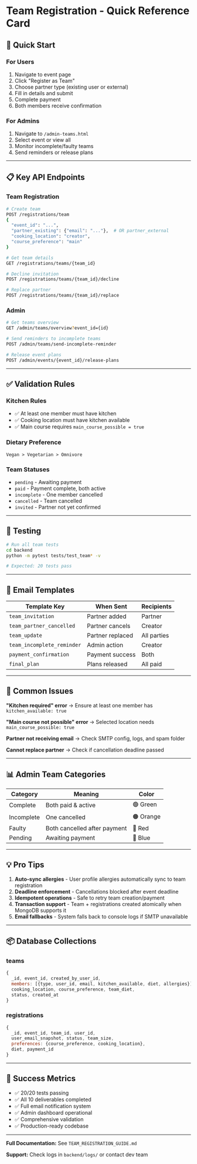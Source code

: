 # Team Registration - Quick Reference Card

## 🚀 Quick Start

### For Users
1. Navigate to event page
2. Click "Register as Team"
3. Choose partner type (existing user or external)
4. Fill in details and submit
5. Complete payment
6. Both members receive confirmation

### For Admins
1. Navigate to `/admin-teams.html`
2. Select event or view all
3. Monitor incomplete/faulty teams
4. Send reminders or release plans

---

## 📋 Key API Endpoints

### Team Registration
```bash
# Create team
POST /registrations/team
{
  "event_id": "...",
  "partner_existing": {"email": "..."},  # OR partner_external
  "cooking_location": "creator",
  "course_preference": "main"
}

# Get team details
GET /registrations/teams/{team_id}

# Decline invitation
POST /registrations/teams/{team_id}/decline

# Replace partner
POST /registrations/teams/{team_id}/replace
```

### Admin
```bash
# Get teams overview
GET /admin/teams/overview?event_id={id}

# Send reminders to incomplete teams
POST /admin/teams/send-incomplete-reminder

# Release event plans
POST /admin/events/{event_id}/release-plans
```

---

## ✅ Validation Rules

### Kitchen Rules
- ✅ At least one member must have kitchen
- ✅ Cooking location must have kitchen available
- ✅ Main course requires `main_course_possible = true`

### Dietary Preference
```
Vegan > Vegetarian > Omnivore
```

### Team Statuses
- `pending` - Awaiting payment
- `paid` - Payment complete, both active
- `incomplete` - One member cancelled
- `cancelled` - Team cancelled
- `invited` - Partner not yet confirmed

---

## 🧪 Testing

```bash
# Run all team tests
cd backend
python -m pytest tests/test_team* -v

# Expected: 20 tests pass
```

---

## 📧 Email Templates

| Template Key | When Sent | Recipients |
|--------------|-----------|------------|
| `team_invitation` | Partner added | Partner |
| `team_partner_cancelled` | Partner cancels | Creator |
| `team_update` | Partner replaced | All parties |
| `team_incomplete_reminder` | Admin action | Creator |
| `payment_confirmation` | Payment success | Both |
| `final_plan` | Plans released | All paid |

---

## 🔧 Common Issues

**"Kitchen required" error**
→ Ensure at least one member has `kitchen_available: true`

**"Main course not possible" error**
→ Selected location needs `main_course_possible: true`

**Partner not receiving email**
→ Check SMTP config, logs, and spam folder

**Cannot replace partner**
→ Check if cancellation deadline passed

---

## 📊 Admin Team Categories

| Category | Meaning | Color |
|----------|---------|-------|
| Complete | Both paid & active | 🟢 Green |
| Incomplete | One cancelled | 🟠 Orange |
| Faulty | Both cancelled after payment | 🔴 Red |
| Pending | Awaiting payment | 🔵 Blue |

---

## 💡 Pro Tips

1. **Auto-sync allergies** - User profile allergies automatically sync to team registration
2. **Deadline enforcement** - Cancellations blocked after event deadline
3. **Idempotent operations** - Safe to retry team creation/payment
4. **Transaction support** - Team + registrations created atomically when MongoDB supports it
5. **Email fallbacks** - System falls back to console logs if SMTP unavailable

---

## 📦 Database Collections

### teams
```javascript
{
  _id, event_id, created_by_user_id,
  members: [{type, user_id, email, kitchen_available, diet, allergies}],
  cooking_location, course_preference, team_diet,
  status, created_at
}
```

### registrations
```javascript
{
  _id, event_id, team_id, user_id,
  user_email_snapshot, status, team_size,
  preferences: {course_preference, cooking_location},
  diet, payment_id
}
```

---

## 🎯 Success Metrics

- ✅ 20/20 tests passing
- ✅ All 10 deliverables completed
- ✅ Full email notification system
- ✅ Admin dashboard operational
- ✅ Comprehensive validation
- ✅ Production-ready codebase

---

**Full Documentation:** See `TEAM_REGISTRATION_GUIDE.md`

**Support:** Check logs in `backend/logs/` or contact dev team
